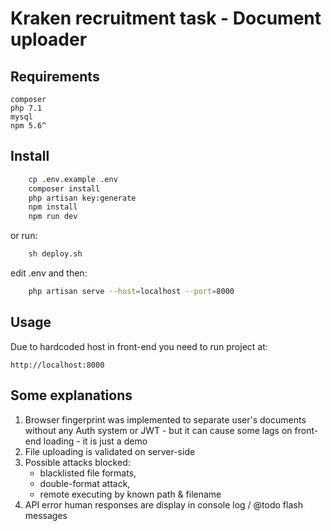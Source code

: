# Kraken recruitment task - Document uploader

## Requirements

    composer
    php 7.1
    mysql
    npm 5.6^


## Install
```bash
    cp .env.example .env 
    composer install
    php artisan key:generate
    npm install
    npm run dev
```    
or run:
```bash
    sh deploy.sh
```
edit .env and then:

```bash
    php artisan serve --host=localhost --port=8000
```

## Usage

Due to hardcoded host in front-end you need to run project at:
```
http://localhost:8000
````

## Some explanations

1. Browser fingerprint was implemented to separate user's documents without any Auth system or JWT - but it can cause some lags on front-end loading - it is just a demo
2. File uploading is validated on server-side
3. Possible attacks blocked: 
    - blacklisted file formats, 
    - double-format attack, 
    - remote executing by known path & filename
4. API error human responses are display in console log / @todo flash messages